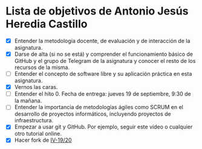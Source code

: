 Lista de objetivos de Antonio Jesús Heredia Castillo
============================

- [x] Entender la metodología docente, de evaluación y de interacción de la asignatura.
- [x] Darse de alta (si no se está) y comprender el funcionamiento básico de GitHub y el grupo de Telegram de la asignatura y conocer el resto de los recursos de la misma.
- [ ] Entender el concepto de software libre y su aplicación práctica en esta asignatura.
- [x] Vernos las caras.
- [ ] Entender el hito 0. Fecha de entrega: jueves 19 de septiembre, 9:30 de la mañana.
- [ ] Entender la importancia de metodologías ágiles como SCRUM en el desarrollo de proyectos informáticos, incluyendo proyectos de infraestructura.
- [x] Empezar a usar git y GitHub. Por ejemplo, seguir este vídeo o cualquier otro tutorial online.
- [x] Hacer fork de [IV-19/20](https://github.com/JJ/IV-19-20)